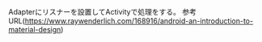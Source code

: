 Adapterにリスナーを設置してActivityで処理をする。
参考URL(https://www.raywenderlich.com/168916/android-an-introduction-to-material-design)
